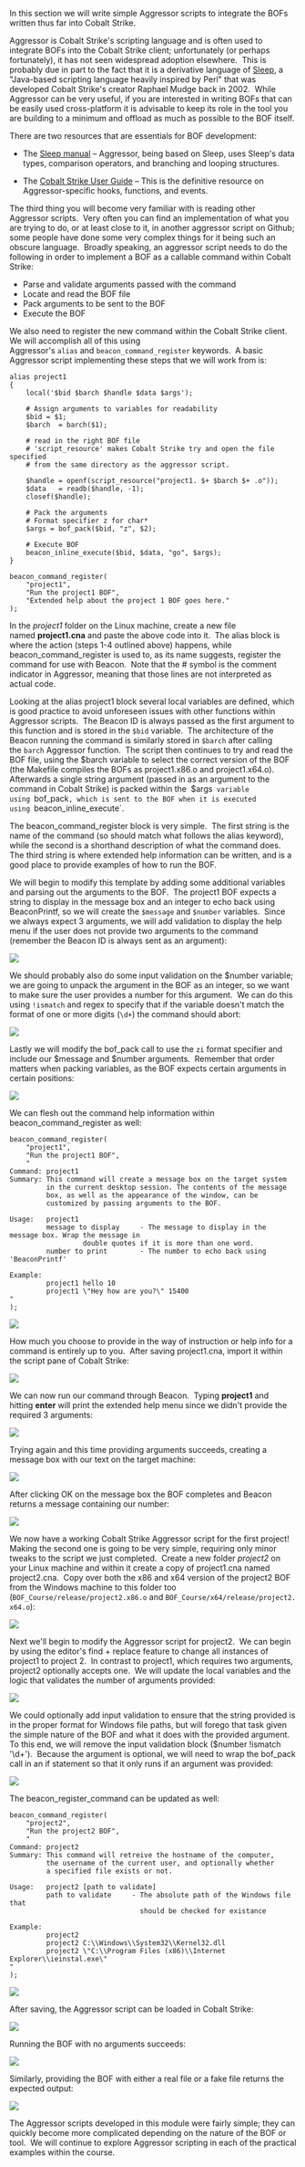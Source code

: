 In this section we will write simple Aggressor scripts to integrate the BOFs written thus far into Cobalt Strike.

Aggressor is Cobalt Strike's scripting language and is often used to integrate BOFs into the Cobalt Strike client; unfortunately (or perhaps fortunately), it has not seen widespread adoption elsewhere.  This is probably due in part to the fact that it is a derivative language of [Sleep](http://sleep.dashnine.org/manual/), a "Java-based scripting language heavily inspired by Perl" that was developed Cobalt Strike's creator Raphael Mudge back in 2002.  While Aggressor can be very useful, if you are interested in writing BOFs that can be easily used cross-platform it is advisable to keep its role in the tool you are building to a minimum and offload as much as possible to the BOF itself.

There are two resources that are essentials for BOF development:

- The [Sleep manual](http://sleep.dashnine.org/manual/) – Aggressor, being based on Sleep, uses Sleep's data types, comparison operators, and branching and looping structures. 
    
- The [Cobalt Strike User Guide](https://hstechdocs.helpsystems.com/manuals/cobaltstrike/current/userguide/content/cobalt_cobalt-strike_userguide.pdf) – This is the definitive resource on Aggressor-specific hooks, functions, and events.  
    

The third thing you will become very familiar with is reading other Aggressor scripts.  Very often you can find an implementation of what you are trying to do, or at least close to it, in another aggressor script on Github; some people have done some very complex things for it being such an obscure language.  Broadly speaking, an aggressor script needs to do the following in order to implement a BOF as a callable command within Cobalt Strike:

- Parse and validate arguments passed with the command
- Locate and read the BOF file
- Pack arguments to be sent to the BOF
- Execute the BOF

We also need to register the new command within the Cobalt Strike client.  We will accomplish all of this using Aggressor's `alias` and `beacon_command_register` keywords.  A basic Aggressor script implementing these steps that we will work from is:

```aggressor
alias project1
{
    local('$bid $barch $handle $data $args');

    # Assign arguments to variables for readability
    $bid = $1;
    $barch  = barch($1);

    # read in the right BOF file
    # 'script_resource' makes Cobalt Strike try and open the file specified
    # from the same directory as the aggressor script.

    $handle = openf(script_resource("project1. $+ $barch $+ .o"));
    $data   = readb($handle, -1);
    closef($handle);

    # Pack the arguments
    # Format specifier z for char*
    $args = bof_pack($bid, "z", $2);

    # Execute BOF
    beacon_inline_execute($bid, $data, "go", $args);
}

beacon_command_register(
    "project1",
    "Run the project1 BOF",
    "Extended help about the project 1 BOF goes here."
);
```

In the _project1_ folder on the Linux machine, create a new file named **project1.cna** and paste the above code into it.  The alias block is where the action (steps 1-4 outlined above) happens, while beacon_command_register is used to, as its name suggests, register the command for use with Beacon.  Note that the # symbol is the comment indicator in Aggressor, meaning that those lines are not interpreted as actual code.

Looking at the alias project1 block several local variables are defined, which is good practice to avoid unforeseen issues with other functions within Aggressor scripts.  The Beacon ID is always passed as the first argument to this function and is stored in the `$bid` variable.  The architecture of the Beacon running the command is similarly stored in `$barch` after calling the `barch` Aggressor function.  The script then continues to try and read the BOF file, using the $barch variable to select the correct version of the BOF (the Makefile compiles the BOFs as project1.x86.o and project1.x64.o).  Afterwards a single string argument (passed in as  an argument to the command in Cobalt Strike) is packed within the 
$args` variable using `bof_pack`, which is sent to the BOF when it is executed using `beacon_inline_execute`.

The beacon_command_register block is very simple.  The first string is the name of the command (so should match what follows the alias keyword), while the second is a shorthand description of what the command does.  The third string is where extended help information can be written, and is a good place to provide examples of how to run the BOF.

We will begin to modify this template by adding some additional variables and parsing out the arguments to the BOF.  The project1 BOF expects a string to display in the message box and an integer to echo back using BeaconPrintf, so we will create the `$message` and `$number` variables.  Since we always expect 3 arguments, we will add validation to display the help menu if the user does not provide two arguments to the command (remember the Beacon ID is always sent as an argument):

![](https://lwfiles.mycourse.app/66e95234fe489daea7060790-public/fbfb8c54ceea10d7e36b7d103b1fa66f.png)

We should probably also do some input validation on the $number variable; we are going to unpack the argument in the BOF as an integer, so we want to make sure the user provides a number for this argument.  We can do this using `!ismatch` and regex to specify that if the variable doesn't match the format of one or more digits (`\d+`) the command should abort:

![](https://lwfiles.mycourse.app/66e95234fe489daea7060790-public/36bcd0af857cf0f88bc45427874e39b3.png)

Lastly we will modify the bof_pack call to use the `zi` format specifier and include our $message and $number arguments.  Remember that order matters when packing variables, as the BOF expects certain arguments in certain positions:

![](https://lwfiles.mycourse.app/66e95234fe489daea7060790-public/1626c55a9d80603e3489869c1d2f367e.png)

We can flesh out the command help information within beacon_command_register as well:
```aggressor
beacon_command_register(
    "project1",
    "Run the project1 BOF",
    "
Command: project1
Summary: This command will create a message box on the target system
         in the current desktop session. The contents of the message
         box, as well as the appearance of the window, can be 
         customized by passing arguments to the BOF.

Usage:   project1  
         message to display     - The message to display in the message box. Wrap the message in
				  double quotes if it is more than one word.
         number to print        - The number to echo back using 'BeaconPrintf'

Example:
         project1 hello 10
         project1 \"Hey how are you?\" 15400       
"
);
```

![](https://lwfiles.mycourse.app/66e95234fe489daea7060790-public/fd55eb97db78d6f8d5b1b173cda2038c.png)

How much you choose to provide in the way of instruction or help info for a command is entirely up to you.  After saving project1.cna, import it within the script pane of Cobalt Strike:

![](https://lwfiles.mycourse.app/66e95234fe489daea7060790-public/3739147cc7b251da560a4f95df8542d9.png)

We can now run our command through Beacon.  Typing **project1** and hitting **enter** will print the extended help menu since we didn't provide the required 3 arguments:

![](https://lwfiles.mycourse.app/66e95234fe489daea7060790-public/399809254a21f08a04040687fcc7c773.png)

Trying again and this time providing arguments succeeds, creating a message box with our text on the target machine:

![](https://lwfiles.mycourse.app/66e95234fe489daea7060790-public/9f77941dcc77c0835ded275bcf7c4dd2.png)

After clicking OK on the message box the BOF completes and Beacon returns a message containing our number:

![](https://lwfiles.mycourse.app/66e95234fe489daea7060790-public/83b1129ab06292be62266c87c5de20ce.png)

We now have a working Cobalt Strike Aggressor script for the first project!  Making the second one is going to be very simple, requiring only minor tweaks to the script we just completed.  Create a new folder _project2_ on your Linux machine and within it create a copy of project1.cna named project2.cna.  Copy over both the x86 and x64 version of the project2 BOF from the Windows machine to this folder too (`BOF_Course/release/project2.x86.o` and `BOF_Course/x64/release/project2.x64.o`):

![](https://lwfiles.mycourse.app/66e95234fe489daea7060790-public/3a8e5343a4f03174dd69f87168acb9e5.png)

Next we'll begin to modify the Aggressor script for project2.  We can begin by using the editor's find + replace feature to change all instances of project1 to project 2.  In contrast to project1, which requires two arguments, project2 optionally accepts one.  We will update the local variables and the logic that validates the number of arguments provided:

![](https://lwfiles.mycourse.app/66e95234fe489daea7060790-public/c0800680481a945d020537f7b87d96c6.png)

We could optionally add input validation to ensure that the string provided is in the proper format for Windows file paths, but will forego that task given the simple nature of the BOF and what it does with the provided argument.  To this end, we will remove the input validation block ($number !ismatch '\d+').  Because the argument is optional, we will need to wrap the bof_pack call in an if statement so that it only runs if an argument was provided:

![](https://lwfiles.mycourse.app/66e95234fe489daea7060790-public/36a4427126a7b4e2b692516bf57336b7.png)

The beacon_register_command can be updated as well:

```aggressor
beacon_command_register(
    "project2",
    "Run the project2 BOF",
    "
Command: project2
Summary: This command will retreive the hostname of the computer,
         the username of the current user, and optionally whether 
         a specified file exists or not. 

Usage:   project2 [path to validate]
         path to validate     - The absolute path of the Windows file that
                                should be checked for existance 

Example:
         project2
         project2 C:\\Windows\\System32\\Kernel32.dll
         project2 \"C:\\Program Files (x86)\\Internet Explorer\\ieinstal.exe\"
"
);
```

![](https://lwfiles.mycourse.app/66e95234fe489daea7060790-public/faa687c1aab7a801d6372214047c86fb.png)

After saving, the Aggressor script can be loaded in Cobalt Strike:

![](https://lwfiles.mycourse.app/66e95234fe489daea7060790-public/8514db06786c364ffa70c74f8bcf677b.png)

Running the BOF with no arguments succeeds:

![](https://lwfiles.mycourse.app/66e95234fe489daea7060790-public/073c8b35188f63581ebbc133048ea81c.png)

Similarly, providing the BOF with either a real file or a fake file returns the expected output:

![](https://lwfiles.mycourse.app/66e95234fe489daea7060790-public/756b05d6d692eb37979319fc2dfd1b80.png)

The Aggressor scripts developed in this module were fairly simple; they can quickly become more complicated depending on the nature of the BOF or tool.  We will continue to explore Aggressor scripting in each of the practical examples within the course.